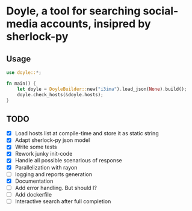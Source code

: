 # Doyle, a tool for searching social-media accounts, insipred by sherlock-py

## Usage
```rust
use doyle::*;

fn main() {
    let doyle = DoyleBuilder::new("i3ima").load_json(None).build();
    doyle.check_hosts(&doyle.hosts);
}
```

## TODO

- [X] Load hosts list at compile-time and store it as static string
- [X] Adapt sherlock-py json model
- [X] Write some tests
- [X] Rework junky init-code
- [X] Handle all possible scenarious of response
- [X] Parallelization with rayon
- [ ] logging and reports generation 
- [X] Documentation
- [ ] Add error handling. But should I?
- [ ] Add dockerfile
- [ ] Interactive search after full completion